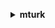 **<details ><summary style="color:none;">mturk</summary><blockquote>**

- **<details><summary style="color:none;"><b><u>accept-qualification-request</b></u></summary><blockquote>**

  * **<p style="color:none;">--qualification-request-id</p>**
  * **<p style="color:none;">--integer-value</p>**
  * **<p style="color:none;">--cli-input-json</p>**
  * **<p style="color:none;">--cli-input-yaml</p>**
  * **<p style="color:none;">--generate-cli-skeleton</p>**

  </br>

  <p style="color:red;">**Description**</p>

  </br>

  ## **Examples**

  ```bash

  ```
  ```json

  ```

  </br>

- **<details><summary style="color:none;"><b><u>approve-assignment</b></u></summary><blockquote>**

  * **<p style="color:none;">--assignment-id</p>**
  * **<p style="color:none;">--requester-feedback</p>**
  * **<p style="color:none;">--override-rejection</p>**
  * **<p style="color:none;">--no-override-rejection</p>**
  * **<p style="color:none;">--cli-input-json</p>**
  * **<p style="color:none;">--cli-input-yaml</p>**
  * **<p style="color:none;">--generate-cli-skeleton</p>**

  </br>

  <p style="color:red;">**Description**</p>

  </br>

  ## **Examples**

  ```bash

  ```
  ```json

  ```

  </br>

- **<details><summary style="color:none;"><b><u>associate-qualification-with-worker</b></u></summary><blockquote>**

  * **<p style="color:none;">--qualification-type-id</p>**
  * **<p style="color:none;">--worker-id</p>**
  * **<p style="color:none;">--integer-value</p>**
  * **<p style="color:none;">--send-notification</p>**
  * **<p style="color:none;">--no-send-notification</p>**
  * **<p style="color:none;">--cli-input-json</p>**
  * **<p style="color:none;">--cli-input-yaml</p>**
  * **<p style="color:none;">--generate-cli-skeleton</p>**

  </br>

  <p style="color:red;">**Description**</p>

  </br>

  ## **Examples**

  ```bash

  ```
  ```json

  ```

  </br>

- **<details><summary style="color:none;"><b><u>create-additional-assignments-for-hit</b></u></summary><blockquote>**

  * **<p style="color:none;">--hit-id</p>**
  * **<p style="color:none;">--number-of-additional-assignments</p>**
  * **<p style="color:none;">--unique-request-token</p>**
  * **<p style="color:none;">--cli-input-json</p>**
  * **<p style="color:none;">--cli-input-yaml</p>**
  * **<p style="color:none;">--generate-cli-skeleton</p>**

  </br>

  <p style="color:red;">**Description**</p>

  </br>

  ## **Examples**

  ```bash

  ```
  ```json

  ```

  </br>

- **<details><summary style="color:none;"><b><u>create-hit</b></u></summary><blockquote>**

  * **<p style="color:none;">--max-assignments</p>**
  * **<p style="color:none;">--auto-approval-delay-in-seconds</p>**
  * **<p style="color:none;">--lifetime-in-seconds</p>**
  * **<p style="color:none;">--assignment-duration-in-seconds</p>**
  * **<p style="color:none;">--reward</p>**
  * **<p style="color:none;">--title</p>**
  * **<p style="color:none;">--keywords</p>**
  * **<p style="color:none;">--description</p>**
  * **<p style="color:none;">--question</p>**
  * **<p style="color:none;">--requester-annotation</p>**
  * **<p style="color:none;">--qualification-requirements</p>**
  * **<p style="color:none;">--unique-request-token</p>**
  * **<p style="color:none;">--assignment-review-policy</p>**
  * **<p style="color:none;">--hit-review-policy</p>**
  * **<p style="color:none;">--hit-layout-id</p>**
  * **<p style="color:none;">--hit-layout-parameters</p>**
  * **<p style="color:none;">--cli-input-json</p>**
  * **<p style="color:none;">--cli-input-yaml</p>**
  * **<p style="color:none;">--generate-cli-skeleton</p>**

  </br>

  <p style="color:red;">**Description**</p>

  </br>

  ## **Examples**

  ```bash

  ```
  ```json

  ```

  </br>

- **<details><summary style="color:none;"><b><u>create-hit-type</b></u></summary><blockquote>**

  * **<p style="color:none;">--auto-approval-delay-in-seconds</p>**
  * **<p style="color:none;">--assignment-duration-in-seconds</p>**
  * **<p style="color:none;">--reward</p>**
  * **<p style="color:none;">--title</p>**
  * **<p style="color:none;">--keywords</p>**
  * **<p style="color:none;">--description</p>**
  * **<p style="color:none;">--qualification-requirements</p>**
  * **<p style="color:none;">--cli-input-json</p>**
  * **<p style="color:none;">--cli-input-yaml</p>**
  * **<p style="color:none;">--generate-cli-skeleton</p>**

  </br>

  <p style="color:red;">**Description**</p>

  </br>

  ## **Examples**

  ```bash

  ```
  ```json

  ```

  </br>

- **<details><summary style="color:none;"><b><u>create-hit-with-hit-type</b></u></summary><blockquote>**

  * **<p style="color:none;">--hit-type-id</p>**
  * **<p style="color:none;">--max-assignments</p>**
  * **<p style="color:none;">--lifetime-in-seconds</p>**
  * **<p style="color:none;">--question</p>**
  * **<p style="color:none;">--requester-annotation</p>**
  * **<p style="color:none;">--unique-request-token</p>**
  * **<p style="color:none;">--assignment-review-policy</p>**
  * **<p style="color:none;">--hit-review-policy</p>**
  * **<p style="color:none;">--hit-layout-id</p>**
  * **<p style="color:none;">--hit-layout-parameters</p>**
  * **<p style="color:none;">--cli-input-json</p>**
  * **<p style="color:none;">--cli-input-yaml</p>**
  * **<p style="color:none;">--generate-cli-skeleton</p>**

  </br>

  <p style="color:red;">**Description**</p>

  </br>

  ## **Examples**

  ```bash

  ```
  ```json

  ```

  </br>

- **<details><summary style="color:none;"><b><u>create-qualification-type</b></u></summary><blockquote>**

  * **<p style="color:none;">--name</p>**
  * **<p style="color:none;">--keywords</p>**
  * **<p style="color:none;">--description</p>**
  * **<p style="color:none;">--qualification-type-status</p>**
  * **<p style="color:none;">--retry-delay-in-seconds</p>**
  * **<p style="color:none;">--test</p>**
  * **<p style="color:none;">--answer-key</p>**
  * **<p style="color:none;">--test-duration-in-seconds</p>**
  * **<p style="color:none;">--auto-granted</p>**
  * **<p style="color:none;">--no-auto-granted</p>**
  * **<p style="color:none;">--auto-granted-value</p>**
  * **<p style="color:none;">--cli-input-json</p>**
  * **<p style="color:none;">--cli-input-yaml</p>**
  * **<p style="color:none;">--generate-cli-skeleton</p>**

  </br>

  <p style="color:red;">**Description**</p>

  </br>

  ## **Examples**

  ```bash

  ```
  ```json

  ```

  </br>

- **<details><summary style="color:none;"><b><u>create-worker-block</b></u></summary><blockquote>**

  * **<p style="color:none;">--worker-id</p>**
  * **<p style="color:none;">--reason</p>**
  * **<p style="color:none;">--cli-input-json</p>**
  * **<p style="color:none;">--cli-input-yaml</p>**
  * **<p style="color:none;">--generate-cli-skeleton</p>**

  </br>

  <p style="color:red;">**Description**</p>

  </br>

  ## **Examples**

  ```bash

  ```
  ```json

  ```

  </br>

- **<details><summary style="color:none;"><b><u>delete-hit</b></u></summary><blockquote>**

  * **<p style="color:none;">--hit-id</p>**
  * **<p style="color:none;">--cli-input-json</p>**
  * **<p style="color:none;">--cli-input-yaml</p>**
  * **<p style="color:none;">--generate-cli-skeleton</p>**

  </br>

  <p style="color:red;">**Description**</p>

  </br>

  ## **Examples**

  ```bash

  ```
  ```json

  ```

  </br>

- **<details><summary style="color:none;"><b><u>delete-qualification-type</b></u></summary><blockquote>**

  * **<p style="color:none;">--qualification-type-id</p>**
  * **<p style="color:none;">--cli-input-json</p>**
  * **<p style="color:none;">--cli-input-yaml</p>**
  * **<p style="color:none;">--generate-cli-skeleton</p>**

  </br>

  <p style="color:red;">**Description**</p>

  </br>

  ## **Examples**

  ```bash

  ```
  ```json

  ```

  </br>

- **<details><summary style="color:none;"><b><u>delete-worker-block</b></u></summary><blockquote>**

  * **<p style="color:none;">--worker-id</p>**
  * **<p style="color:none;">--reason</p>**
  * **<p style="color:none;">--cli-input-json</p>**
  * **<p style="color:none;">--cli-input-yaml</p>**
  * **<p style="color:none;">--generate-cli-skeleton</p>**

  </br>

  <p style="color:red;">**Description**</p>

  </br>

  ## **Examples**

  ```bash

  ```
  ```json

  ```

  </br>

- **<details><summary style="color:none;"><b><u>disassociate-qualification-from-worker</b></u></summary><blockquote>**

  * **<p style="color:none;">--worker-id</p>**
  * **<p style="color:none;">--qualification-type-id</p>**
  * **<p style="color:none;">--reason</p>**
  * **<p style="color:none;">--cli-input-json</p>**
  * **<p style="color:none;">--cli-input-yaml</p>**
  * **<p style="color:none;">--generate-cli-skeleton</p>**

  </br>

  <p style="color:red;">**Description**</p>

  </br>

  ## **Examples**

  ```bash

  ```
  ```json

  ```

  </br>

- **<details><summary style="color:none;"><b><u>get-account-balance</b></u></summary><blockquote>**

  * **<p style="color:none;">--cli-input-json</p>**
  * **<p style="color:none;">--cli-input-yaml</p>**
  * **<p style="color:none;">--generate-cli-skeleton</p>**

  </br>

  <p style="color:red;">**Description**</p>

  </br>

  ## **Examples**

  ```bash

  ```
  ```json

  ```

  </br>

- **<details><summary style="color:none;"><b><u>get-assignment</b></u></summary><blockquote>**

  * **<p style="color:none;">--assignment-id</p>**
  * **<p style="color:none;">--cli-input-json</p>**
  * **<p style="color:none;">--cli-input-yaml</p>**
  * **<p style="color:none;">--generate-cli-skeleton</p>**

  </br>

  <p style="color:red;">**Description**</p>

  </br>

  ## **Examples**

  ```bash

  ```
  ```json

  ```

  </br>

- **<details><summary style="color:none;"><b><u>get-file-upload-url</b></u></summary><blockquote>**

  * **<p style="color:none;">--assignment-id</p>**
  * **<p style="color:none;">--question-identifier</p>**
  * **<p style="color:none;">--cli-input-json</p>**
  * **<p style="color:none;">--cli-input-yaml</p>**
  * **<p style="color:none;">--generate-cli-skeleton</p>**

  </br>

  <p style="color:red;">**Description**</p>

  </br>

  ## **Examples**

  ```bash

  ```
  ```json

  ```

  </br>

- **<details><summary style="color:none;"><b><u>get-hit</b></u></summary><blockquote>**

  * **<p style="color:none;">--hit-id</p>**
  * **<p style="color:none;">--cli-input-json</p>**
  * **<p style="color:none;">--cli-input-yaml</p>**
  * **<p style="color:none;">--generate-cli-skeleton</p>**

  </br>

  <p style="color:red;">**Description**</p>

  </br>

  ## **Examples**

  ```bash

  ```
  ```json

  ```

  </br>

- **<details><summary style="color:none;"><b><u>get-qualification-score</b></u></summary><blockquote>**

  * **<p style="color:none;">--qualification-type-id</p>**
  * **<p style="color:none;">--worker-id</p>**
  * **<p style="color:none;">--cli-input-json</p>**
  * **<p style="color:none;">--cli-input-yaml</p>**
  * **<p style="color:none;">--generate-cli-skeleton</p>**

  </br>

  <p style="color:red;">**Description**</p>

  </br>

  ## **Examples**

  ```bash

  ```
  ```json

  ```

  </br>

- **<details><summary style="color:none;"><b><u>get-qualification-type</b></u></summary><blockquote>**

  * **<p style="color:none;">--qualification-type-id</p>**
  * **<p style="color:none;">--cli-input-json</p>**
  * **<p style="color:none;">--cli-input-yaml</p>**
  * **<p style="color:none;">--generate-cli-skeleton</p>**

  </br>

  <p style="color:red;">**Description**</p>

  </br>

  ## **Examples**

  ```bash

  ```
  ```json

  ```

  </br>

- **<details><summary style="color:none;"><b><u>help</b></u></summary><blockquote>**

  * **<p style="color:none;"></p>**

  </br>

  <p style="color:red;">**Description**</p>

  </br>

  ## **Examples**

  ```bash

  ```
  ```json

  ```

  </br>

- **<details><summary style="color:none;"><b><u>list-assignments-for-hit</b></u></summary><blockquote>**

  * **<p style="color:none;">--hit-id</p>**
  * **<p style="color:none;">--assignment-statuses</p>**
  * **<p style="color:none;">--cli-input-json</p>**
  * **<p style="color:none;">--cli-input-yaml</p>**
  * **<p style="color:none;">--starting-token</p>**
  * **<p style="color:none;">--page-size</p>**
  * **<p style="color:none;">--max-items</p>**
  * **<p style="color:none;">--generate-cli-skeleton</p>**

  </br>

  <p style="color:red;">**Description**</p>

  </br>

  ## **Examples**

  ```bash

  ```
  ```json

  ```

  </br>

- **<details><summary style="color:none;"><b><u>list-bonus-payments</b></u></summary><blockquote>**

  * **<p style="color:none;">--hit-id</p>**
  * **<p style="color:none;">--assignment-id</p>**
  * **<p style="color:none;">--cli-input-json</p>**
  * **<p style="color:none;">--cli-input-yaml</p>**
  * **<p style="color:none;">--starting-token</p>**
  * **<p style="color:none;">--page-size</p>**
  * **<p style="color:none;">--max-items</p>**
  * **<p style="color:none;">--generate-cli-skeleton</p>**

  </br>

  <p style="color:red;">**Description**</p>

  </br>

  ## **Examples**

  ```bash

  ```
  ```json

  ```

  </br>

- **<details><summary style="color:none;"><b><u>list-hits</b></u></summary><blockquote>**

  * **<p style="color:none;">--cli-input-json</p>**
  * **<p style="color:none;">--cli-input-yaml</p>**
  * **<p style="color:none;">--starting-token</p>**
  * **<p style="color:none;">--page-size</p>**
  * **<p style="color:none;">--max-items</p>**
  * **<p style="color:none;">--generate-cli-skeleton</p>**

  </br>

  <p style="color:red;">**Description**</p>

  </br>

  ## **Examples**

  ```bash

  ```
  ```json

  ```

  </br>

- **<details><summary style="color:none;"><b><u>list-hits-for-qualification-type</b></u></summary><blockquote>**

  * **<p style="color:none;">--qualification-type-id</p>**
  * **<p style="color:none;">--cli-input-json</p>**
  * **<p style="color:none;">--cli-input-yaml</p>**
  * **<p style="color:none;">--starting-token</p>**
  * **<p style="color:none;">--page-size</p>**
  * **<p style="color:none;">--max-items</p>**
  * **<p style="color:none;">--generate-cli-skeleton</p>**

  </br>

  <p style="color:red;">**Description**</p>

  </br>

  ## **Examples**

  ```bash

  ```
  ```json

  ```

  </br>

- **<details><summary style="color:none;"><b><u>list-qualification-requests</b></u></summary><blockquote>**

  * **<p style="color:none;">--qualification-type-id</p>**
  * **<p style="color:none;">--cli-input-json</p>**
  * **<p style="color:none;">--cli-input-yaml</p>**
  * **<p style="color:none;">--starting-token</p>**
  * **<p style="color:none;">--page-size</p>**
  * **<p style="color:none;">--max-items</p>**
  * **<p style="color:none;">--generate-cli-skeleton</p>**

  </br>

  <p style="color:red;">**Description**</p>

  </br>

  ## **Examples**

  ```bash

  ```
  ```json

  ```

  </br>

- **<details><summary style="color:none;"><b><u>list-qualification-types</b></u></summary><blockquote>**

  * **<p style="color:none;">--must-be-requestable</p>**
  * **<p style="color:none;">--no-must-be-requestable</p>**
  * **<p style="color:none;">--must-be-owned-by-caller</p>**
  * **<p style="color:none;">--no-must-be-owned-by-caller</p>**
  * **<p style="color:none;">--types-query</p>**
  * **<p style="color:none;">--cli-input-json</p>**
  * **<p style="color:none;">--cli-input-yaml</p>**
  * **<p style="color:none;">--starting-token</p>**
  * **<p style="color:none;">--page-size</p>**
  * **<p style="color:none;">--max-items</p>**
  * **<p style="color:none;">--generate-cli-skeleton</p>**

  </br>

  <p style="color:red;">**Description**</p>

  </br>

  ## **Examples**

  ```bash

  ```
  ```json

  ```

  </br>

- **<details><summary style="color:none;"><b><u>list-reviewable-hits</b></u></summary><blockquote>**

  * **<p style="color:none;">--hit-type-id</p>**
  * **<p style="color:none;">--status</p>**
  * **<p style="color:none;">--cli-input-json</p>**
  * **<p style="color:none;">--cli-input-yaml</p>**
  * **<p style="color:none;">--starting-token</p>**
  * **<p style="color:none;">--page-size</p>**
  * **<p style="color:none;">--max-items</p>**
  * **<p style="color:none;">--generate-cli-skeleton</p>**

  </br>

  <p style="color:red;">**Description**</p>

  </br>

  ## **Examples**

  ```bash

  ```
  ```json

  ```

  </br>

- **<details><summary style="color:none;"><b><u>list-review-policy-results-for-hit</b></u></summary><blockquote>**

  * **<p style="color:none;">--hit-id</p>**
  * **<p style="color:none;">--policy-levels</p>**
  * **<p style="color:none;">--retrieve-actions</p>**
  * **<p style="color:none;">--no-retrieve-actions</p>**
  * **<p style="color:none;">--retrieve-results</p>**
  * **<p style="color:none;">--no-retrieve-results</p>**
  * **<p style="color:none;">--next-token</p>**
  * **<p style="color:none;">--max-results</p>**
  * **<p style="color:none;">--cli-input-json</p>**
  * **<p style="color:none;">--cli-input-yaml</p>**
  * **<p style="color:none;">--generate-cli-skeleton</p>**

  </br>

  <p style="color:red;">**Description**</p>

  </br>

  ## **Examples**

  ```bash

  ```
  ```json

  ```

  </br>

- **<details><summary style="color:none;"><b><u>list-worker-blocks</b></u></summary><blockquote>**

  * **<p style="color:none;">--cli-input-json</p>**
  * **<p style="color:none;">--cli-input-yaml</p>**
  * **<p style="color:none;">--starting-token</p>**
  * **<p style="color:none;">--page-size</p>**
  * **<p style="color:none;">--max-items</p>**
  * **<p style="color:none;">--generate-cli-skeleton</p>**

  </br>

  <p style="color:red;">**Description**</p>

  </br>

  ## **Examples**

  ```bash

  ```
  ```json

  ```

  </br>

- **<details><summary style="color:none;"><b><u>list-workers-with-qualification-type</b></u></summary><blockquote>**

  * **<p style="color:none;">--qualification-type-id</p>**
  * **<p style="color:none;">--status</p>**
  * **<p style="color:none;">--cli-input-json</p>**
  * **<p style="color:none;">--cli-input-yaml</p>**
  * **<p style="color:none;">--starting-token</p>**
  * **<p style="color:none;">--page-size</p>**
  * **<p style="color:none;">--max-items</p>**
  * **<p style="color:none;">--generate-cli-skeleton</p>**

  </br>

  <p style="color:red;">**Description**</p>

  </br>

  ## **Examples**

  ```bash

  ```
  ```json

  ```

  </br>

- **<details><summary style="color:none;"><b><u>notify-workers</b></u></summary><blockquote>**

  * **<p style="color:none;">--subject</p>**
  * **<p style="color:none;">--message-text</p>**
  * **<p style="color:none;">--worker-ids</p>**
  * **<p style="color:none;">--cli-input-json</p>**
  * **<p style="color:none;">--cli-input-yaml</p>**
  * **<p style="color:none;">--generate-cli-skeleton</p>**

  </br>

  <p style="color:red;">**Description**</p>

  </br>

  ## **Examples**

  ```bash

  ```
  ```json

  ```

  </br>

- **<details><summary style="color:none;"><b><u>reject-assignment</b></u></summary><blockquote>**

  * **<p style="color:none;">--assignment-id</p>**
  * **<p style="color:none;">--requester-feedback</p>**
  * **<p style="color:none;">--cli-input-json</p>**
  * **<p style="color:none;">--cli-input-yaml</p>**
  * **<p style="color:none;">--generate-cli-skeleton</p>**

  </br>

  <p style="color:red;">**Description**</p>

  </br>

  ## **Examples**

  ```bash

  ```
  ```json

  ```

  </br>

- **<details><summary style="color:none;"><b><u>reject-qualification-request</b></u></summary><blockquote>**

  * **<p style="color:none;">--qualification-request-id</p>**
  * **<p style="color:none;">--reason</p>**
  * **<p style="color:none;">--cli-input-json</p>**
  * **<p style="color:none;">--cli-input-yaml</p>**
  * **<p style="color:none;">--generate-cli-skeleton</p>**

  </br>

  <p style="color:red;">**Description**</p>

  </br>

  ## **Examples**

  ```bash

  ```
  ```json

  ```

  </br>

- **<details><summary style="color:none;"><b><u>send-bonus</b></u></summary><blockquote>**

  * **<p style="color:none;">--worker-id</p>**
  * **<p style="color:none;">--bonus-amount</p>**
  * **<p style="color:none;">--assignment-id</p>**
  * **<p style="color:none;">--reason</p>**
  * **<p style="color:none;">--unique-request-token</p>**
  * **<p style="color:none;">--cli-input-json</p>**
  * **<p style="color:none;">--cli-input-yaml</p>**
  * **<p style="color:none;">--generate-cli-skeleton</p>**

  </br>

  <p style="color:red;">**Description**</p>

  </br>

  ## **Examples**

  ```bash

  ```
  ```json

  ```

  </br>

- **<details><summary style="color:none;"><b><u>send-test-event-notification</b></u></summary><blockquote>**

  * **<p style="color:none;">--notification</p>**
  * **<p style="color:none;">--test-event-type</p>**
  * **<p style="color:none;">--cli-input-json</p>**
  * **<p style="color:none;">--cli-input-yaml</p>**
  * **<p style="color:none;">--generate-cli-skeleton</p>**

  </br>

  <p style="color:red;">**Description**</p>

  </br>

  ## **Examples**

  ```bash

  ```
  ```json

  ```

  </br>

- **<details><summary style="color:none;"><b><u>update-expiration-for-hit</b></u></summary><blockquote>**

  * **<p style="color:none;">--hit-id</p>**
  * **<p style="color:none;">--expire-at</p>**
  * **<p style="color:none;">--cli-input-json</p>**
  * **<p style="color:none;">--cli-input-yaml</p>**
  * **<p style="color:none;">--generate-cli-skeleton</p>**

  </br>

  <p style="color:red;">**Description**</p>

  </br>

  ## **Examples**

  ```bash

  ```
  ```json

  ```

  </br>

- **<details><summary style="color:none;"><b><u>update-hit-review-status</b></u></summary><blockquote>**

  * **<p style="color:none;">--hit-id</p>**
  * **<p style="color:none;">--revert</p>**
  * **<p style="color:none;">--no-revert</p>**
  * **<p style="color:none;">--cli-input-json</p>**
  * **<p style="color:none;">--cli-input-yaml</p>**
  * **<p style="color:none;">--generate-cli-skeleton</p>**

  </br>

  <p style="color:red;">**Description**</p>

  </br>

  ## **Examples**

  ```bash

  ```
  ```json

  ```

  </br>

- **<details><summary style="color:none;"><b><u>update-hit-type-of-hit</b></u></summary><blockquote>**

  * **<p style="color:none;">--hit-id</p>**
  * **<p style="color:none;">--hit-type-id</p>**
  * **<p style="color:none;">--cli-input-json</p>**
  * **<p style="color:none;">--cli-input-yaml</p>**
  * **<p style="color:none;">--generate-cli-skeleton</p>**

  </br>

  <p style="color:red;">**Description**</p>

  </br>

  ## **Examples**

  ```bash

  ```
  ```json

  ```

  </br>

- **<details><summary style="color:none;"><b><u>update-notification-settings</b></u></summary><blockquote>**

  * **<p style="color:none;">--hit-type-id</p>**
  * **<p style="color:none;">--notification</p>**
  * **<p style="color:none;">--active</p>**
  * **<p style="color:none;">--no-active</p>**
  * **<p style="color:none;">--cli-input-json</p>**
  * **<p style="color:none;">--cli-input-yaml</p>**
  * **<p style="color:none;">--generate-cli-skeleton</p>**

  </br>

  <p style="color:red;">**Description**</p>

  </br>

  ## **Examples**

  ```bash

  ```
  ```json

  ```

  </br>

- **<details><summary style="color:none;"><b><u>update-qualification-type</b></u></summary><blockquote>**

  * **<p style="color:none;">--qualification-type-id</p>**
  * **<p style="color:none;">--description</p>**
  * **<p style="color:none;">--qualification-type-status</p>**
  * **<p style="color:none;">--test</p>**
  * **<p style="color:none;">--answer-key</p>**
  * **<p style="color:none;">--test-duration-in-seconds</p>**
  * **<p style="color:none;">--retry-delay-in-seconds</p>**
  * **<p style="color:none;">--auto-granted</p>**
  * **<p style="color:none;">--no-auto-granted</p>**
  * **<p style="color:none;">--auto-granted-value</p>**
  * **<p style="color:none;">--cli-input-json</p>**
  * **<p style="color:none;">--cli-input-yaml</p>**
  * **<p style="color:none;">--generate-cli-skeleton</p>**

  </br>

  <p style="color:red;">**Description**</p>

  </br>

  ## **Examples**

  ```bash

  ```
  ```json

  ```

  </br>

</blockquote></details>
</blockquote></details>
</blockquote></details>
</blockquote></details>
</blockquote></details>
</blockquote></details>
</blockquote></details>
</blockquote></details>
</blockquote></details>
</blockquote></details>
</blockquote></details>
</blockquote></details>
</blockquote></details>
</blockquote></details>
</blockquote></details>
</blockquote></details>
</blockquote></details>
</blockquote></details>
</blockquote></details>
</blockquote></details>
</blockquote></details>
</blockquote></details>
</blockquote></details>
</blockquote></details>
</blockquote></details>
</blockquote></details>
</blockquote></details>
</blockquote></details>
</blockquote></details>
</blockquote></details>
</blockquote></details>
</blockquote></details>
</blockquote></details>
</blockquote></details>
</blockquote></details>
</blockquote></details>
</blockquote></details>
</blockquote></details>
</blockquote></details>
</blockquote></details>
</blockquote></details>
